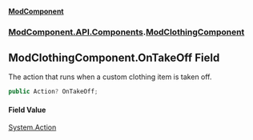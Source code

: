 #### [ModComponent](index.md 'index')
### [ModComponent.API.Components](index.md#ModComponent.API.Components 'ModComponent.API.Components').[ModClothingComponent](ModClothingComponent.md 'ModComponent.API.Components.ModClothingComponent')

## ModClothingComponent.OnTakeOff Field

The action that runs when a custom clothing item is taken off.

```csharp
public Action? OnTakeOff;
```

#### Field Value
[System.Action](https://docs.microsoft.com/en-us/dotnet/api/System.Action 'System.Action')